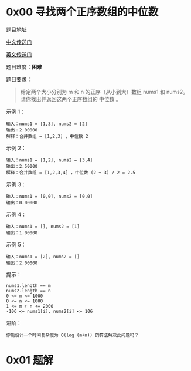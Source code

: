 # 0x00 寻找两个正序数组的中位数

题目地址

[中文传送门](https://leetcode-cn.com/problems/median-of-two-sorted-arrays/)

[英文传送门](https://leetcode.com/problems/median-of-two-sorted-arrays/)

题目难度：**困难**

题目要求：

>给定两个大小分别为 m 和 n 的正序（从小到大）数组 nums1 和 nums2。请你找出并返回这两个正序数组的 中位数 。

示例 1：

    输入：nums1 = [1,3], nums2 = [2]
    输出：2.00000
    解释：合并数组 = [1,2,3] ，中位数 2
示例 2：

    输入：nums1 = [1,2], nums2 = [3,4]
    输出：2.50000
    解释：合并数组 = [1,2,3,4] ，中位数 (2 + 3) / 2 = 2.5
示例 3：

    输入：nums1 = [0,0], nums2 = [0,0]
    输出：0.00000
示例 4：

    输入：nums1 = [], nums2 = [1]
    输出：1.00000
示例 5：
    
    输入：nums1 = [2], nums2 = []
    输出：2.00000

提示：

    nums1.length == m
    nums2.length == n
    0 <= m <= 1000
    0 <= n <= 1000
    1 <= m + n <= 2000
    -106 <= nums1[i], nums2[i] <= 106

进阶：

    你能设计一个时间复杂度为 O(log (m+n)) 的算法解决此问题吗？
# 0x01 题解

